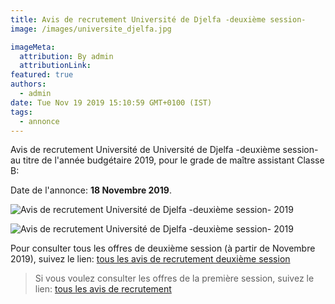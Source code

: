 ```yaml
---
title: Avis de recrutement Université de Djelfa -deuxième session-
image: /images/universite_djelfa.jpg

imageMeta:
  attribution: By admin
  attributionLink:
featured: true
authors:
  - admin
date: Tue Nov 19 2019 15:10:59 GMT+0100 (IST)
tags:
  - annonce
---
```

Avis de recrutement Université de Université de Djelfa -deuxième session- au titre de l'année budgétaire 2019, pour le grade de maître assistant Classe B:

Date de l'annonce: **18 Novembre 2019**.

![Avis de recrutement Université de Djelfa -deuxième session- 2019](/images/avis_de_recrutement_centre_universite_djelfa.jpeg)

![Avis de recrutement Université de Djelfa -deuxième session- 2019](/images/avis_de_recrutement_centre_universite_djelfa_2.jpg)


Pour consulter tous les offres de deuxième session (à partir de Novembre 2019), suivez le lien: [tous les avis de recrutement deuxième session](/tous-les-avis-de-recrutement-mitre-assistant-classe-b-au-titre-de-l-annee-2019-deuxieme-session/)

>Si vous voulez consulter les offres de la première session, suivez le lien: [tous les avis de recrutement](/tous_les_avis_de_recrutement_annee_budgetaire_2019/)
